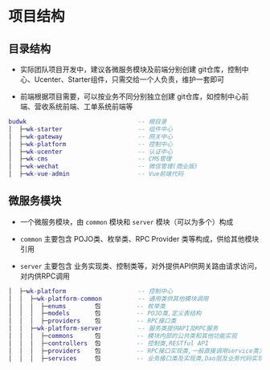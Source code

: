 # 项目结构

## 目录结构

* 实际团队项目开发中，建议各微服务模块及前端分别创建 git仓库，控制中心、Ucenter、Starter组件，只需交给一个人负责，维护一套即可

* 前端根据项目需要，可以按业务不同分别独立创建 git仓库，如控制中心前端、营收系统前端、工单系统前端等

```lua
budwk                               -- 根目录
│  ├─wk-starter                     -- 组件中心
│  ├─wk-gateway                     -- 网关中心
│  ├─wk-platform                    -- 控制中心
│  ├─wk-ucenter                     -- 认证中心
│  ├─wk-cms                         -- CMS管理
│  ├─wk-wechat                      -- 微信管理(商业版)
│  ├─wk-vue-admin                   -- Vue前端代码
```

## 微服务模块

* 一个微服务模块，由 `common` 模块和 `server` 模块（可以为多个）构成

* `common` 主要包含 POJO类、枚举类、RPC Provider 类等构成，供给其他模块引用

* `server` 主要包含 业务实现类、控制类等，对外提供API供网关路由请求访问，对内供RPC调用


```lua
│  ├─wk-platform                    -- 控制中心
│  │  ├─wk-platform-common          -- 通用类供其他模块调用
│  │  │  ├─enums        包          -- 枚举类
│  │  │  ├─models       包          -- POJO类,定义表结构
│  │  │  ├─providers    包          -- RPC接口类
│  │  ├─wk-platform-server          -- 服务类提供API及RPC服务
│  │  │  ├─commons      包          -- 模块内部的公共类和其他功能实现
│  │  │  ├─controllers  包          -- 控制类,RESTful API
│  │  │  ├─providers    包          -- RPC接口实现类,一般直接调用service类方法
│  │  │  ├─services     包          -- 业务接口类及实现类,Dao层及业务代码实现

```